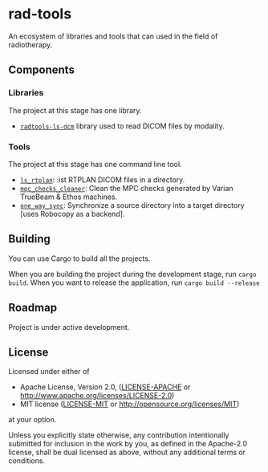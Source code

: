 # rad-tools

An ecosystem of libraries and tools that can used in the field of radiotherapy.

## Components

### Libraries

The project at this stage has one library.

- [`radtools-ls-dcm`](ls_dcm) library used to read DICOM files by modality.

### Tools

The project at this stage has one command line tool.

- [`ls_rtplan`](ls_dcm): :ist RTPLAN DICOM files in a directory.
- [`mpc_checks_cleaner`](mpc_checks_cleaner):
  Clean the MPC checks generated by Varian TrueBeam & Ethos machines.
- [`one_way_sync`](one_way_sync):
  Synchronize a source directory into a target directory \[uses Robocopy as a backend\].

## Building

You can use Cargo to build all the projects.

When you are building the project during the development stage, run `cargo build`.
When you want to release the application, run `cargo build --release`

## Roadmap

Project is under active development.

## License

Licensed under either of

- Apache License, Version 2.0, ([LICENSE-APACHE](LICENSE-APACHE) or <http://www.apache.org/licenses/LICENSE-2.0>)
- MIT license ([LICENSE-MIT](LICENSE-MIT) or <http://opensource.org/licenses/MIT>)

at your option.

Unless you explicitly state otherwise, any contribution intentionally submitted
for inclusion in the work by you, as defined in the Apache-2.0 license, shall be dual licensed as above, without any additional terms or conditions.
